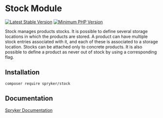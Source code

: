# Stock Module
[![Latest Stable Version](https://poser.pugx.org/spryker/stock/v/stable.svg)](https://packagist.org/packages/spryker/stock)
[![Minimum PHP Version](https://img.shields.io/badge/php-%3E%3D%208.1-8892BF.svg)](https://php.net/)

Stock manages products stocks. It is possible to define several storage locations in which the products are stored. A product can have multiple stock entries associated with it, and each of these is associated to a storage location. Stocks can be attached only to concrete products. It is also possible to define a product as never out of stock by using a corresponding flag.

## Installation

```
composer require spryker/stock
```

## Documentation

[Spryker Documentation](https://docs.spryker.com)
